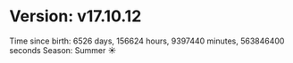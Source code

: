 # Version: v17.10.12
Time since birth: 6526 days, 156624 hours, 9397440 minutes, 563846400 seconds
Season: Summer ☀️
